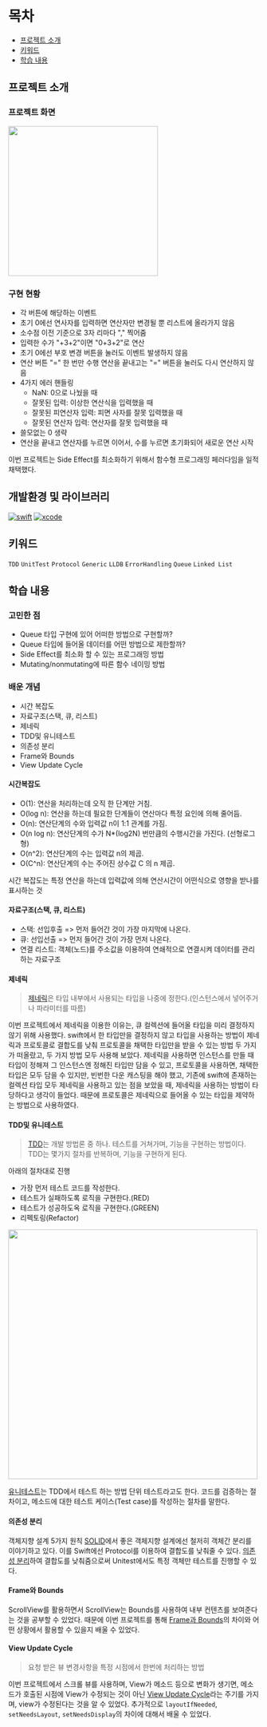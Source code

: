 # 목차

- [프로젝트 소개](#프로젝트-소개)
- [키워드](#키워드)
- [학습 내용](#학습-내용)


## 프로젝트 소개

### 프로젝트 화면

<img src="https://i.imgur.com/tUF6hGv.gif" width="300">

### 구현 현황
- 각 버튼에 해당하는 이벤트
- 초기 0에선 연사자를 입력하면 연산자만 변경될 뿐 리스트에 올라가지 않음
- 소수점 이전 기준으로 3자 리마다 "," 찍어줌
- 입력한 수가 "+3+2"이면 "0+3+2"로 연산
- 초기 0에선 부호 변경 버튼을 눌러도 이벤트 발생하지 않음
- 연산 버튼 "=" 한 번만 수행 연산을 끝내고는 "=" 버튼을 눌러도 다시 연산하지 않음
- 4가지 에러 핸들링
    - NaN: 0으로 나눴을 때
    - 잘못된 입력: 이상한 연산식을 입력했을 때
    - 잘못된 피연산자 입력: 피면 사자를 잘못 입력했을 때
    - 잘못된 연산자 입력: 연산자를 잘못 입력했을 때
- 쓸모없는 0 생략
- 연산을 끝내고 연산자를 누르면 이어서, 수를 누르면 초기화되어 새로운 연산 시작

이번 프로젝트는 Side Effect를 최소화하기 위해서 함수형 프로그래밍 페러다임을 일적 채택했다. 


## 개발환경 및 라이브러리

[![swift](https://img.shields.io/badge/swift-5.0-orange)]()
[![xcode](https://img.shields.io/badge/Xcode-13.0-blue)]()

## 키워드
`TDD` `UnitTest` `Protocol` `Generic` `LLDB` `ErrorHandling` `Queue` `Linked List` 

## 학습 내용


### 고민한 점
- Queue 타입 구현에 있어 어떠한 방법으로 구현할까?
- Queue 타입에 들어올 데이터를 어떤 방법으로 제한할까?
- Side Effect를 최소화 할 수 있는 프로그래밍 방법
- Mutating/nonmutating에 따른 함수 네이밍 방법

### 배운 개념
- 시간 복잡도
- 자료구조(스택, 큐, 리스트)
- 제네릭
- TDD및 유니테스트
- 의존성 분리
- Frame와 Bounds
- View Update Cycle


#### 시간복잡도
- O(1): 연산을 처리하는데 오직 한 단계만 거침.
- O(log n): 연산을 하는데 필요한 단계들이 연산마다 특정 요인에 의해 줄어듬.
- O(n): 연산단계의 수와 입력값 n이 1:1 관계를 가짐.
- O(n log n): 연산단계의 수가 N*(log2N) 번만큼의 수행시간을 가진다. (선형로그형)
- O(n^2): 연산단계의 수는 입력값 n의 제곱.
- O(C^n): 연산단계의 수는 주어진 상수값 C 의 n 제곱.

시간 복잡도는 특정 연산을 하는데 입력값에 의해 연산시간이 어떤식으로 영향을 받나를 표시하는 것

#### 자료구조(스택, 큐, 리스트)
- 스택: 선입후출 => 먼저 들어간 것이 가장 마지막에 나온다.
- 큐: 선입선출 => 먼저 들어간 것이 가장 먼저 나온다.
- 연결 리스트: 객체(노드)를 주소값을 이용하여 연쇄적으로 연결시켜 데이터를 관리하는 자료구조

#### 제네릭
> [제네릭](https://github.com/saafaaari/Today-I-Learned/blob/main/2022.03/2022.03.15%20%EC%A0%9C%EB%84%88%EB%A6%AD%2C%20TDD.md)은 타입 내부에서 사용되는 타입을 나중에 정한다.(인스턴스에서 넣어주거나 파라미터를 따름)

이번 프로젝트에서 제네릭을 이용한 이유는,
큐 컬렉션에 들어올 타입을 미리 결정하지 않기 위해 사용했다. swift에서 한 타입만을 결정하지 않고 타입을 사용하는 방법이 제네릭과 프로토콜로 결합도를 낮춰 프로토콜을 채택한 타입만을 받을 수 있는 방법 두 가지가 떠올랐고, 두 가지 방법 모두 사용해 보았다. 제네릭을 사용하면 인스턴스를 만들 때 타입이 정해져 그 인스턴스엔 정해진 타입만 담을 수 있고, 프로토콜을 사용하면, 채택한 타입은 모두 담을 수 있지만, 빈번한 다운 캐스팅을 해야 했고, 기존에 swift에 존재하는 컬렉션 타입 모두 제네릭을 사용하고 있는 점을 보았을 때, 제네릭을 사용하는 방법이 타당하다고 생각이 들었다. 때문에 프로토콜은 제네릭으로 들어올 수 있는 타입을 제약하는 방법으로 사용하였다.


#### TDD및 유니테스트
> [TDD](https://github.com/saafaaari/Today-I-Learned/blob/main/2022.03/2022.03.15%20%EC%A0%9C%EB%84%88%EB%A6%AD%2C%20TDD.md)는 개발 방법론 중 하나.
테스트를 거쳐가며, 기능을 구현하는 방법이다. TDD는 몇가지 절차를 반복하며, 기능을 구현하게 된다.

아래의 절차대로 진행
- 가장 먼저 테스트 코드를 작성한다.
- 테스트가 실패하도록 로직을 구현한다.(RED)
- 테스트가 성공하도옥 로직을 구현한다.(GREEN)
- 리펙토링(Refactor)

<img src="https://i.imgur.com/XQnePZF.png" width="500">


[유니테스트](https://github.com/saafaaari/Today-I-Learned/blob/main/2022.03/2022.03.17%20%EC%9C%A0%EB%8B%88%ED%85%8C%EC%8A%A4%ED%8A%B8%2C%20%EC%9D%98%EC%A1%B4%EC%84%B1%20%EC%A3%BC%EC%9E%85%EA%B3%BC%20%EB%B6%84%EB%A6%AC.md)는 TDD에서 테스트 하는 방법 단위 테스트라고도 한다.
코드를 검증하는 절차이고, 메소드에 대한 테스트 케이스(Test case)를 작성하는 절차를 말한다.


#### 의존성 분리
객체지향 설계 5가지 원칙 [SOLID](https://github.com/saafaaari/Today-I-Learned/blob/main/2022.03/2022.03.18%20%EC%86%94%EB%A6%AC%EB%93%9C.md)에서 좋은 객체지향 설계에선 철저히 객체간 분리를 이야기하고 있다. 이를 Swift에선 Protocol를 이용하여 결합도를 낮춰줄 수 있다. [의존성 분리](https://github.com/saafaaari/Today-I-Learned/blob/main/2022.03/2022.03.17%20%EC%9C%A0%EB%8B%88%ED%85%8C%EC%8A%A4%ED%8A%B8%2C%20%EC%9D%98%EC%A1%B4%EC%84%B1%20%EC%A3%BC%EC%9E%85%EA%B3%BC%20%EB%B6%84%EB%A6%AC.md)하여 결합도를 낮춰줌으로써 Unitest에서도 특정 객체만 테스트를 진행할 수 있다.

#### Frame와 Bounds
ScrollView를 활용하면서 ScrollView는 Bounds를 사용하여 내부 컨텐츠를 보여준다는 것을 공부할 수 있었다. 때문에 이번 프로젝트를 통해 [Frame과 Bounds](https://github.com/saafaaari/Today-I-Learned/blob/main/2022.04/2022.04.01%20Frame%EC%99%80%20Bounds.md)의 차이와 어떤 상황에서 활용할 수 있을지 배울 수 있었다.

#### View Update Cycle
> 요청 받은 뷰 변경사항을 특정 시점에서 한번에 처리하는 방법

이번 프로젝트에서 스크롤 뷰를 사용하며, View가 메소드 등으로 변화가 생기면, 메소드가 호출된 시점에 View가 수정되는 것이 아닌 [View Update Cycle](https://github.com/saafaaari/Today-I-Learned/blob/main/2022.03/2022.03.25%20View%20%EC%97%85%EB%8D%B0%EC%9D%B4%ED%8A%B8.md)라는 주기를 가지며, view가 수정된다는 것을 알 수 있었다. 추가적으로 `layoutIfNeeded`, `setNeedsLayout`, `setNeedsDisplay`의 차이에 대해서 배울 수 있었다.






